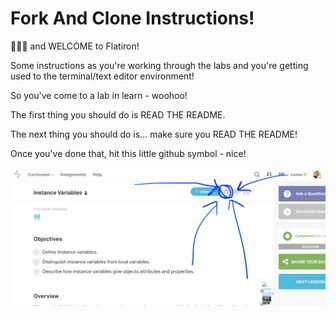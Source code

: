 # Fork And Clone Instructions!

👋👋👋 and WELCOME to Flatiron!

Some instructions as you're working through the labs and you're getting used to the terminal/text editor environment!

So you've come to a lab in learn - woohoo!

The first thing you should do is READ THE README.

The next thing you should do is... make sure you READ THE README!

Once you've done that, hit this little github symbol - nice!

![github-symbol](./photos/github-symbol.png)

